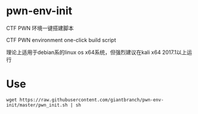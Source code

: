 # pwn-env-init

CTF PWN 环境一键搭建脚本

CTF PWN environment one-click build script

理论上适用于debian系的linux os x64系统，但强烈建议在kali x64 2017.1以上运行


# Use

```
wget https://raw.githubusercontent.com/giantbranch/pwn-env-init/master/pwn_init.sh | sh
```